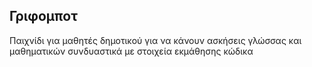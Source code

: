 ## Γριφομποτ

Παιχνίδι για μαθητές δημοτικού για να κάνουν ασκήσεις γλώσσας και μαθηματικών συνδυαστικά με στοιχεία εκμάθησης κώδικα
